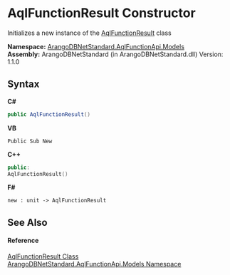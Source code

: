 # AqlFunctionResult Constructor 
 

Initializes a new instance of the <a href="ab0923b1-7a78-05e3-b7f9-ad1acbe2c6cd">AqlFunctionResult</a> class

**Namespace:**&nbsp;<a href="e03acbe1-782e-533e-7ffe-cd51613ed54f">ArangoDBNetStandard.AqlFunctionApi.Models</a><br />**Assembly:**&nbsp;ArangoDBNetStandard (in ArangoDBNetStandard.dll) Version: 1.1.0

## Syntax

**C#**<br />
``` C#
public AqlFunctionResult()
```

**VB**<br />
``` VB
Public Sub New
```

**C++**<br />
``` C++
public:
AqlFunctionResult()
```

**F#**<br />
``` F#
new : unit -> AqlFunctionResult
```


## See Also


#### Reference
<a href="ab0923b1-7a78-05e3-b7f9-ad1acbe2c6cd">AqlFunctionResult Class</a><br /><a href="e03acbe1-782e-533e-7ffe-cd51613ed54f">ArangoDBNetStandard.AqlFunctionApi.Models Namespace</a><br />